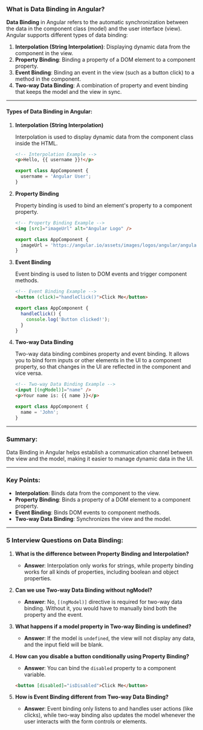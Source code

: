 ### What is Data Binding in Angular?

**Data Binding** in Angular refers to the automatic synchronization between the data in the component class (model) and the user interface (view). Angular supports different types of data binding:

1. **Interpolation (String Interpolation)**: Displaying dynamic data from the component in the view.
2. **Property Binding**: Binding a property of a DOM element to a component property.
3. **Event Binding**: Binding an event in the view (such as a button click) to a method in the component.
4. **Two-way Data Binding**: A combination of property and event binding that keeps the model and the view in sync.

---

#### Types of Data Binding in Angular:

1. **Interpolation (String Interpolation)**

   Interpolation is used to display dynamic data from the component class inside the HTML.

   ```html
   <!-- Interpolation Example -->
   <p>Hello, {{ username }}!</p>
   ```

   ```typescript
   export class AppComponent {
     username = 'Angular User';
   }
   ```

2. **Property Binding**

   Property binding is used to bind an element's property to a component property.

   ```html
   <!-- Property Binding Example -->
   <img [src]="imageUrl" alt="Angular Logo" />
   ```

   ```typescript
   export class AppComponent {
     imageUrl = 'https://angular.io/assets/images/logos/angular/angular.svg';
   }
   ```

3. **Event Binding**

   Event binding is used to listen to DOM events and trigger component methods.

   ```html
   <!-- Event Binding Example -->
   <button (click)="handleClick()">Click Me</button>
   ```

   ```typescript
   export class AppComponent {
     handleClick() {
       console.log('Button clicked!');
     }
   }
   ```

4. **Two-way Data Binding**

   Two-way data binding combines property and event binding. It allows you to bind form inputs or other elements in the UI to a component property, so that changes in the UI are reflected in the component and vice versa.

   ```html
   <!-- Two-way Data Binding Example -->
   <input [(ngModel)]="name" />
   <p>Your name is: {{ name }}</p>
   ```

   ```typescript
   export class AppComponent {
     name = 'John';
   }
   ```

---

### Summary:
Data Binding in Angular helps establish a communication channel between the view and the model, making it easier to manage dynamic data in the UI.

---

### Key Points:
- **Interpolation**: Binds data from the component to the view.
- **Property Binding**: Binds a property of a DOM element to a component property.
- **Event Binding**: Binds DOM events to component methods.
- **Two-way Data Binding**: Synchronizes the view and the model.

---

### 5 Interview Questions on Data Binding:

1. **What is the difference between Property Binding and Interpolation?**
   - **Answer**: Interpolation only works for strings, while property binding works for all kinds of properties, including boolean and object properties.

2. **Can we use Two-way Data Binding without ngModel?**
   - **Answer**: No, `[(ngModel)]` directive is required for two-way data binding. Without it, you would have to manually bind both the property and the event.

3. **What happens if a model property in Two-way Binding is undefined?**
   - **Answer**: If the model is `undefined`, the view will not display any data, and the input field will be blank.

4. **How can you disable a button conditionally using Property Binding?**
   - **Answer**: You can bind the `disabled` property to a component variable.
   ```html
   <button [disabled]="isDisabled">Click Me</button>
   ```

5. **How is Event Binding different from Two-way Data Binding?**
   - **Answer**: Event binding only listens to and handles user actions (like clicks), while two-way binding also updates the model whenever the user interacts with the form controls or elements.
